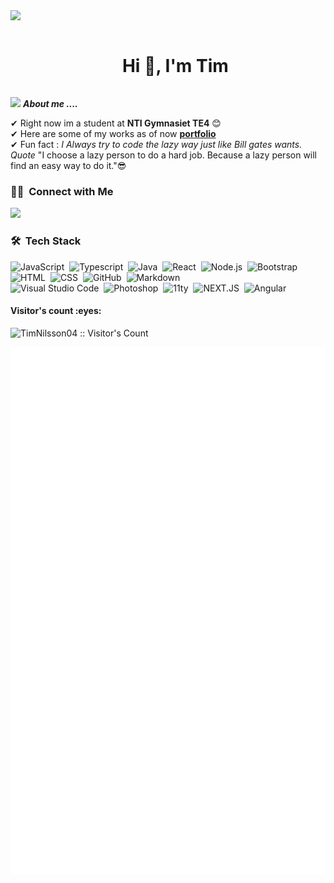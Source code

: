 <img src="https://user-images.githubusercontent.com/73097560/115834477-dbab4500-a447-11eb-908a-139a6edaec5c.gif">

<!--h1 without bottom border-->
<div id="user-content-toc">
  <ul align="center">
    <summary><h1 style="display: inline-block">Hi 👋, I'm Tim</h1></summary>
  </ul>
</div>


<!--- snake -->

<!--- <div align="center">
  <img  src="https://github.com/1999AZZAR/1999AZZAR/blob/main/resources/img/grid-snake.svg"
       alt="snake" /></a>
</div> -->


<img src="https://media.giphy.com/media/iY8CRBdQXODJSCERIr/giphy.gif" width="30px">&nbsp;***About me ....***

✔ Right now im a student at **NTI Gymnasiet TE4** 😊 <br>
✔ Here are some of my works as of now **[portfolio](https://timnilsson04.github.io/TimNilsson04/)**<br>
✔ Fun fact : *I Always try to code the lazy way just like Bill gates wants. <br>
Quote* "I choose a lazy person to do a hard job. Because a lazy person will find an easy way to do it."😎<br>

### 🤝🏻 &nbsp;Connect with Me

<p>
<a href="https://www.linkedin.com/in/tim-nilsson-402073263/"><img src="https://img.shields.io/badge/-Tim%20Nilsson-0077B5?style=flat&logo=Linkedin&logoColor=white"/></a>
</p>

### 🛠 &nbsp;Tech Stack

![JavaScript](https://img.shields.io/badge/-JavaScript-05122A?style=flat&logo=javascript)&nbsp;
![Typescript](https://img.shields.io/badge/-Typescript-05122A)&nbsp;
![Java](https://img.shields.io/badge/-Java-05122A?style=flat&logo=Java&logoColor=FFA518)&nbsp;
![React](https://img.shields.io/badge/-React-05122A?style=flat&logo=react)&nbsp;
![Node.js](https://img.shields.io/badge/-Node.js-05122A?style=flat&logo=node.js)&nbsp;
![Bootstrap](https://img.shields.io/badge/-Bootstrap-05122A?style=flat&logo=bootstrap&logoColor=563D7C)\
![HTML](https://img.shields.io/badge/-HTML-05122A?style=flat&logo=HTML5)&nbsp;
![CSS](https://img.shields.io/badge/-CSS-05122A?style=flat&logo=CSS3&logoColor=1572B6)&nbsp;
![GitHub](https://img.shields.io/badge/-GitHub-05122A?style=flat&logo=github)&nbsp;
![Markdown](https://img.shields.io/badge/-Markdown-05122A?style=flat&logo=markdown)\
![Visual Studio Code](https://img.shields.io/badge/-Visual%20Studio%20Code-05122A?style=flat&logo=visual-studio-code&logoColor=007ACC)&nbsp;
![Photoshop](https://img.shields.io/badge/-Photoshop-05122A?style=flat&logo=adobe-photoshop)&nbsp;
![11ty](https://img.shields.io/badge/-11ty-05122A)&nbsp;
![NEXT.JS](https://img.shields.io/badge/-NEXT.JS-05122A)&nbsp;
![Angular](https://img.shields.io/badge/-Angular-05122A)&nbsp;


<h4 >Visitor's count :eyes:</h4>
<p ><img src="https://profile-counter.glitch.me/{TimNilsson04}/count.svg" alt="TimNilsson04 :: Visitor's Count" /></p>

![Metrics](/github-metrics.svg) 
